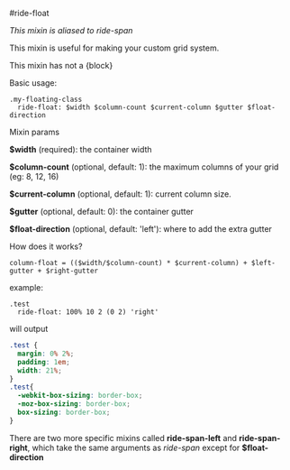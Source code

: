 #ride-float

*This mixin is aliased to ride-span*

This mixin is useful for making your custom grid system.

This mixin has not a {block}

Basic usage:

```
.my-floating-class
  ride-float: $width $column-count $current-column $gutter $float-direction
```

Mixin params

**$width** (required): the container width

**$column-count** (optional, default: 1): the maximum columns of your grid (eg: 8, 12, 16)

**$current-column** (optional, default: 1): current column size. 

**$gutter** (optional, default: 0): the container gutter

**$float-direction** (optional, default: 'left'): where to add the extra gutter

How does it works?

```
column-float = (($width/$column-count) * $current-column) + $left-gutter + $right-gutter
```

example:

```
.test
  ride-float: 100% 10 2 (0 2) 'right'
```

will output

```css
.test {
  margin: 0% 2%;
  padding: 1em;
  width: 21%;
}
.test{
  -webkit-box-sizing: border-box;  
  -moz-box-sizing: border-box;  
  box-sizing: border-box;  
}
```
There are two more specific mixins called **ride-span-left** and  **ride-span-right**, which take the same arguments as  *ride-span* except for **$float-direction**